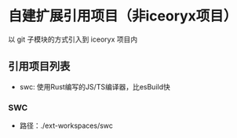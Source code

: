 # 自建扩展引用项目（非iceoryx项目）

以 git 子模块的方式引入到 iceoryx 项目内

## 引用项目列表

* swc: 使用Rust编写的JS/TS编译器，比esBuild快

### SWC

* 路径：./ext-workspaces/swc

